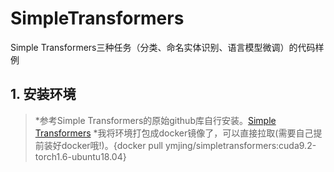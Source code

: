 # SimpleTransformers
Simple Transformers三种任务（分类、命名实体识别、语言模型微调）的代码样例

## 1. 安装环境

> *参考Simple Transformers的原始github库自行安装。[Simple Transformers](https://github.com/ThilinaRajapakse/simpletransformers)
*我将环境打包成docker镜像了，可以直接拉取(需要自己提前装好docker哦!)。{docker pull ymjing/simpletransformers:cuda9.2-torch1.6-ubuntu18.04}




